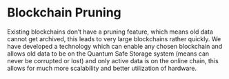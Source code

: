 # Blockchain Pruning

Existing blockchains don’t have a pruning feature, which means old data cannot get archived, this leads to very large blockchains rather quickly. We have developed a technology which can enable any chosen blockchain and allows old data to be on the Quantum Safe Storage system (means can never be corrupted or lost) and only active data is on the online chain, this allows for much more scalability and better utilization of hardware.